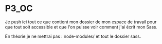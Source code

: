 # P3_OC

Je push ici tout ce que contient mon dossier de mon espace de travail pour que tout soit accessible et que l'on puisse voir comment j'ai écrit mon Sass. 

En théorie je ne mettrai pas : node-modules/ et tout le dossier sass. 
